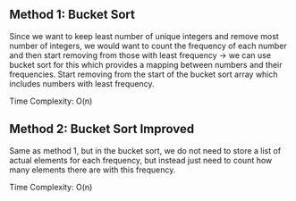 ## Method 1: Bucket Sort

Since we want to keep least number of unique integers and remove most number of integers, we would want to count the frequency of each 
number and then start removing from those with least frequency -> we can use bucket sort for this which provides a mapping between numbers
and their frequencies. Start removing from the start of the bucket sort array which includes numbers with least frequency.

Time Complexity: O(n)

## Method 2: Bucket Sort Improved

Same as method 1, but in the bucket sort, we do not need to store a list of actual elements for each frequency, but instead just need to count
how many elements there are with this frequency. 

Time Complexity: O(n)

